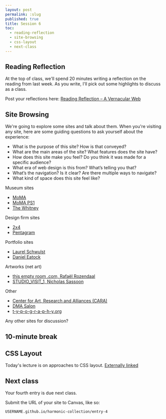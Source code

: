 ```yaml
---
layout: post
permalink: :slug
published: true
title: Session 6
toc:
  - reading-reflection
  - site-browsing
  - css-layout
  - next-class
---
```


## Reading Reflection

At the top of class, we'll spend 20 minutes writing a reflection on the reading from last week. As you write, I'll pick out some highlights to discuss as a class.

Post your reflections here: [Reading Reflection – A Vernacular Web](https://docs.google.com/document/d/1hscOFYlMpnt7Vr-VUmVh13dY1K0YJq07H8YAP-uxH14/edit?usp=sharing)

## Site Browsing

We're going to explore some sites and talk about them. When you're visiting any site, here are some guiding questions to ask yourself about the experience:

- What is the purpose of this site? How is that conveyed?
- What are the main areas of the site? What features does the site have?
- How does this site make you feel? Do you think it was made for a specific audience?
- What era of web design is this from? What’s telling you that?
- What’s the navigation? Is it clear? Are there multiple ways to navigate?
- What kind of space does this site feel like?

Museum sites

- [MoMA](https://www.moma.org/)
- [MoMA PS1](https://www.momaps1.org/)
- [The Whitney](https://whitney.org/)

Design firm sites

- [2x4](https://2x4.org/)
- [Pentagram](https://www.pentagram.com/)

Portfolio sites

- [Laurel Schwulst](https://laurelschwulst.com/)
- [Daniel Eatock](https://eatock.com/)

Artworks (net art)

- [this empty room .com, Rafaël Rozendaal](https://www.thisemptyroom.com/)
- [STUDIO_VISIT_1, Nicholas Sassoon](https://www.nicolassassoon.com/STUDIO_VISIT_1.html)

Other

- [Center for Art, Research and Alliances (CARA)](https://www.cara-nyc.org/)
- [DMA Salon](https://sites.laurel.world/dma.cafe/)
- [t-y-p-o-g-r-a-p-h-y.org](https://t-y-p-o-g-r-a-p-h-y.org/)

Any other sites for discussion?

## 10-minute break

## CSS Layout

Today's lecture is on approaches to CSS layout. [Externally linked](https://jackrieger.github.io/core-2-interaction-lab/lectures/css-layout/)

## Next class

Your fourth entry is due next class.

Submit the URL of your site to Canvas, like so:

`USERNAME.github.io/harmonic-collection/entry-4`
